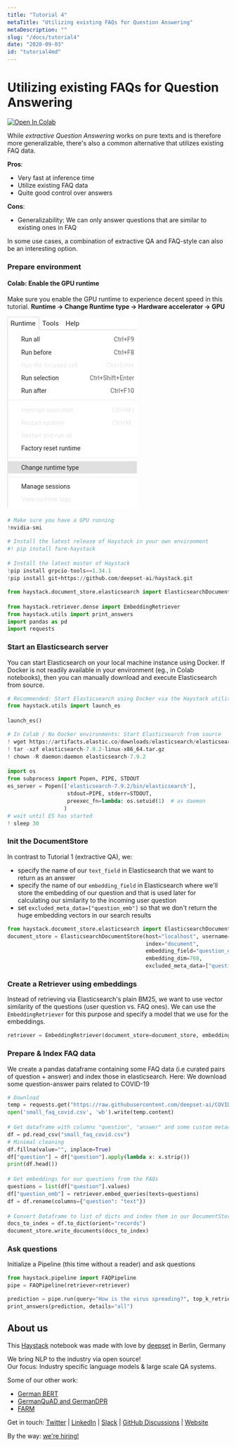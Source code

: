 ```yaml
---
title: "Tutorial 4"
metaTitle: "Utilizing existing FAQs for Question Answering"
metaDescription: ""
slug: "/docs/tutorial4"
date: "2020-09-03"
id: "tutorial4md"
---
```


# Utilizing existing FAQs for Question Answering

[![Open In Colab](https://colab.research.google.com/assets/colab-badge.svg)](https://colab.research.google.com/github/deepset-ai/haystack/blob/master/tutorials/Tutorial4_FAQ_style_QA.ipynb)

While *extractive Question Answering* works on pure texts and is therefore more generalizable, there's also a common alternative that utilizes existing FAQ data.

**Pros**:

- Very fast at inference time
- Utilize existing FAQ data
- Quite good control over answers

**Cons**:

- Generalizability: We can only answer questions that are similar to existing ones in FAQ

In some use cases, a combination of extractive QA and FAQ-style can also be an interesting option.

### Prepare environment

#### Colab: Enable the GPU runtime
Make sure you enable the GPU runtime to experience decent speed in this tutorial.
**Runtime -> Change Runtime type -> Hardware accelerator -> GPU**

<img src="https://raw.githubusercontent.com/deepset-ai/haystack/master/docs/_src/img/colab_gpu_runtime.jpg">


```python
# Make sure you have a GPU running
!nvidia-smi
```


```python
# Install the latest release of Haystack in your own environment 
#! pip install farm-haystack

# Install the latest master of Haystack
!pip install grpcio-tools==1.34.1
!pip install git+https://github.com/deepset-ai/haystack.git

```


```python
from haystack.document_store.elasticsearch import ElasticsearchDocumentStore

from haystack.retriever.dense import EmbeddingRetriever
from haystack.utils import print_answers
import pandas as pd
import requests

```

### Start an Elasticsearch server
You can start Elasticsearch on your local machine instance using Docker. If Docker is not readily available in your environment (eg., in Colab notebooks), then you can manually download and execute Elasticsearch from source.


```python
# Recommended: Start Elasticsearch using Docker via the Haystack utility function
from haystack.utils import launch_es

launch_es()
```


```python
# In Colab / No Docker environments: Start Elasticsearch from source
! wget https://artifacts.elastic.co/downloads/elasticsearch/elasticsearch-7.9.2-linux-x86_64.tar.gz -q
! tar -xzf elasticsearch-7.9.2-linux-x86_64.tar.gz
! chown -R daemon:daemon elasticsearch-7.9.2

import os
from subprocess import Popen, PIPE, STDOUT
es_server = Popen(['elasticsearch-7.9.2/bin/elasticsearch'],
                   stdout=PIPE, stderr=STDOUT,
                   preexec_fn=lambda: os.setuid(1)  # as daemon
                  )
# wait until ES has started
! sleep 30

```

### Init the DocumentStore
In contrast to Tutorial 1 (extractive QA), we:

* specify the name of our `text_field` in Elasticsearch that we want to return as an answer
* specify the name of our `embedding_field` in Elasticsearch where we'll store the embedding of our question and that is used later for calculating our similarity to the incoming user question
* set `excluded_meta_data=["question_emb"]` so that we don't return the huge embedding vectors in our search results


```python
from haystack.document_store.elasticsearch import ElasticsearchDocumentStore
document_store = ElasticsearchDocumentStore(host="localhost", username="", password="",
                                            index="document",
                                            embedding_field="question_emb",
                                            embedding_dim=768,
                                            excluded_meta_data=["question_emb"])
```

### Create a Retriever using embeddings
Instead of retrieving via Elasticsearch's plain BM25, we want to use vector similarity of the questions (user question vs. FAQ ones).
We can use the `EmbeddingRetriever` for this purpose and specify a model that we use for the embeddings.


```python
retriever = EmbeddingRetriever(document_store=document_store, embedding_model="deepset/sentence_bert", use_gpu=True)
```

### Prepare & Index FAQ data
We create a pandas dataframe containing some FAQ data (i.e curated pairs of question + answer) and index those in elasticsearch.
Here: We download some question-answer pairs related to COVID-19


```python
# Download
temp = requests.get("https://raw.githubusercontent.com/deepset-ai/COVID-QA/master/data/faqs/faq_covidbert.csv")
open('small_faq_covid.csv', 'wb').write(temp.content)

# Get dataframe with columns "question", "answer" and some custom metadata
df = pd.read_csv("small_faq_covid.csv")
# Minimal cleaning
df.fillna(value="", inplace=True)
df["question"] = df["question"].apply(lambda x: x.strip())
print(df.head())

# Get embeddings for our questions from the FAQs
questions = list(df["question"].values)
df["question_emb"] = retriever.embed_queries(texts=questions)
df = df.rename(columns={"question": "text"})

# Convert Dataframe to list of dicts and index them in our DocumentStore
docs_to_index = df.to_dict(orient="records")
document_store.write_documents(docs_to_index)
```

### Ask questions
Initialize a Pipeline (this time without a reader) and ask questions


```python
from haystack.pipeline import FAQPipeline
pipe = FAQPipeline(retriever=retriever)
```


```python
prediction = pipe.run(query="How is the virus spreading?", top_k_retriever=10)
print_answers(prediction, details="all")
```

## About us

This [Haystack](https://github.com/deepset-ai/haystack/) notebook was made with love by [deepset](https://deepset.ai/) in Berlin, Germany

We bring NLP to the industry via open source!  
Our focus: Industry specific language models & large scale QA systems.  
  
Some of our other work: 
- [German BERT](https://deepset.ai/german-bert)
- [GermanQuAD and GermanDPR](https://deepset.ai/germanquad)
- [FARM](https://github.com/deepset-ai/FARM)

Get in touch:
[Twitter](https://twitter.com/deepset_ai) | [LinkedIn](https://www.linkedin.com/company/deepset-ai/) | [Slack](https://haystack.deepset.ai/community/join) | [GitHub Discussions](https://github.com/deepset-ai/haystack/discussions) | [Website](https://deepset.ai)

By the way: [we're hiring!](https://apply.workable.com/deepset/) 

